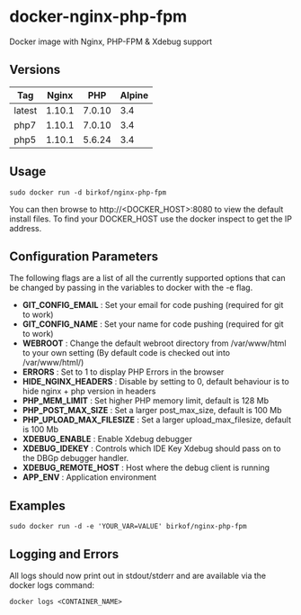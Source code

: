 docker-nginx-php-fpm
==============

Docker image with Nginx, PHP-FPM &amp; Xdebug support

Versions
-----
| Tag | Nginx | PHP | Alpine |
|-----|-------|-----|--------|
| latest | 1.10.1 | 7.0.10 | 3.4 |
| php7 | 1.10.1 | 7.0.10 | 3.4 |
| php5 | 1.10.1 | 5.6.24 | 3.4 |

Usage
-----
```
sudo docker run -d birkof/nginx-php-fpm
```
You can then browse to http://<DOCKER_HOST>:8080 to view the default install files. To find your DOCKER_HOST use the docker inspect to get the IP address.

Configuration Parameters
-----
The following flags are a list of all the currently supported options that can be changed by passing in the variables to docker with the -e flag.

 - **GIT_CONFIG_EMAIL** : Set your email for code pushing (required for git to work)
 - **GIT_CONFIG_NAME** : Set your name for code pushing (required for git to work)
 - **WEBROOT** : Change the default webroot directory from /var/www/html to your own setting (By default code is checked out into /var/www/html/)
 - **ERRORS** : Set to 1 to display PHP Errors in the browser
 - **HIDE_NGINX_HEADERS** : Disable by setting to 0, default behaviour is to hide nginx + php version in headers
 - **PHP_MEM_LIMIT** : Set higher PHP memory limit, default is 128 Mb
 - **PHP_POST_MAX_SIZE** : Set a larger post_max_size, default is 100 Mb
 - **PHP_UPLOAD_MAX_FILESIZE** : Set a larger upload_max_filesize, default is 100 Mb
 - **XDEBUG_ENABLE** : Enable Xdebug debugger
 - **XDEBUG_IDEKEY** : Controls which IDE Key Xdebug should pass on to the DBGp debugger handler.
 - **XDEBUG_REMOTE_HOST** : Host where the debug client is running
 - **APP_ENV** : Application environment

Examples
--------
```
sudo docker run -d -e 'YOUR_VAR=VALUE' birkof/nginx-php-fpm
```

Logging and Errors
--------
All logs should now print out in stdout/stderr and are available via the docker logs command:
```
docker logs <CONTAINER_NAME>
```

